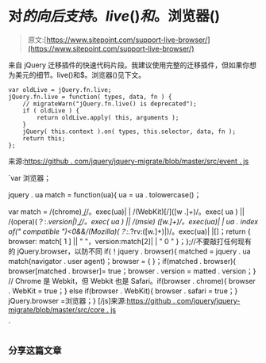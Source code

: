 # 对$的向后支持。live()和$。浏览器()

> 原文:[https://www.sitepoint.com/support-live-browser/](https://www.sitepoint.com/support-live-browser/)

来自 jQuery 迁移插件的快速代码片段。我建议使用完整的迁移插件，但如果你想为美元的细节。live()和$。浏览器()见下文。

```
var oldLive = jQuery.fn.live;
jQuery.fn.live = function( types, data, fn ) {
    // migrateWarn("jQuery.fn.live() is deprecated");
    if ( oldLive ) {
        return oldLive.apply( this, arguments );
    }
    jQuery( this.context ).on( types, this.selector, data, fn );
    return this;
};
```

来源:[https://github . com/jquery/jquery-migrate/blob/master/src/event . js](https://github.com/jquery/jquery-migrate/blob/master/src/event.js)

 `var 浏览器；

jquery . ua match = function(ua){
ua = ua . tolowercase()；

var match = /(chrome)[ /]([w.]+)/。exec(ua)| |
/(WebKit)[/]([w .]+)/。exec( ua ) ||
/(opera)(？:.*version|)[ /]([w.]+)/。exec( ua ) ||
/(msie) ([w.]+)/。exec(ua)| |
ua . index of(" compatible ")<0&&/(Mozilla)(？:.*?rv:([w.]+)|)/。exec(ua)| |[]；return { browser: match[ 1 ] || " "，version:match[2]| | " 0 " }；};//不要敲打任何现有的 jQuery.browser，以防不同 if(！jquery . browser){ matched = jquery . ua match(navigator . user agent)；browser = { }；if(matched . browser){ browser[matched . browser]= true；browser . version = matted . version；} // Chrome 是 Webkit，但 Webkit 也是 Safari。if(browser . chrome){ browser . WebKit = true；} else if(browser . WebKit){ browser . safari = true；} jQuery.browser =浏览器；} [/js]来源:[https://github . com/jquery/jquery-migrate/blob/master/src/core . js](https://github.com/jquery/jquery-migrate/blob/master/src/core.js)

[](https://github.com/jquery/jquery-migrate/blob/master/src/core.js)`

## `分享这篇文章`